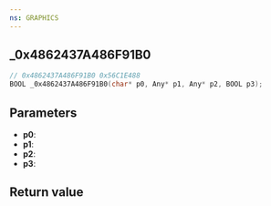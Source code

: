 ```yaml
---
ns: GRAPHICS
---
```

## _0x4862437A486F91B0

```c
// 0x4862437A486F91B0 0x56C1E488
BOOL _0x4862437A486F91B0(char* p0, Any* p1, Any* p2, BOOL p3);
```

## Parameters
* **p0**: 
* **p1**: 
* **p2**: 
* **p3**: 

## Return value
